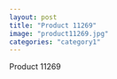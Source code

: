 ```yaml
---
layout: post
title: "Product 11269"
image: "product11269.jpg"
categories: "category1"
---
```

Product 11269
